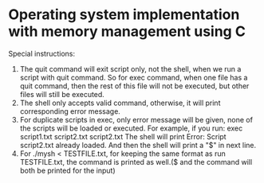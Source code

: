 # Operating system implementation with memory management using C
Special instructions:
1. The quit command will exit script only, not the shell,  when we run a script with quit command. So for exec command, when one file has a quit command, then the rest of this file will not be executed, but other files will still be executed.
2. The shell only accepts valid command, otherwise, it will print corresponding error message.
3. For duplicate scripts in exec, only error message will be given, none of the scripts will be loaded or executed.
For example, if you run:
exec script1.txt script2.txt script2.txt
The shell will print Error: Script script2.txt already loaded. And then the shell will print a "$" in next line.
3. For ./mysh < TESTFILE.txt, for keeping the same format as run TESTFILE.txt, the command is printed as well.($ and the command will both be printed for the input)

